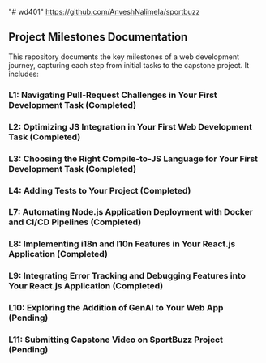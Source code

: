 "# wd401" 
https://github.com/AnveshNalimela/sportbuzz




## Project Milestones Documentation
This repository documents the key milestones of a web development journey, capturing each step from initial tasks to the capstone project. It includes:

###  L1: Navigating Pull-Request Challenges in Your First Development Task (Completed)
### L2: Optimizing JS Integration in Your First Web Development Task (Completed)
### L3: Choosing the Right Compile-to-JS Language for Your First Development Task (Completed)
### L4: Adding Tests to Your Project (Completed)
### L7: Automating Node.js Application Deployment with Docker and CI/CD Pipelines (Completed)
### L8: Implementing i18n and l10n Features in Your React.js Application (Completed)
### L9: Integrating Error Tracking and Debugging Features into Your React.js Application (Completed)
### L10: Exploring the Addition of GenAI to Your Web App (Pending)
### L11: Submitting Capstone Video on SportBuzz Project (Pending)
